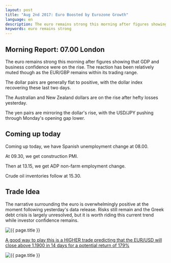 ```yaml
---
layout: post
title: "Aug 2nd 2017: Euro Boosted by Eurozone Growth"
language: en
description: The euro remains strong this morning after figures showing that GDP and business confidence were on the rise. The reaction has been relatively muted though as the EUR/GBP remains within its trading range
keywords: euro remains strong
---
```

## Morning Report: 07.00 London

The euro remains strong this morning after figures showing that GDP and business confidence were on the rise. The reaction has been relatively muted though as the EUR/GBP remains within its trading range. 

The dollar pairs are generally flat to positive, with the dollar index recovering these last two days. 

The Australian and New Zealand dollars are on the rise after hefty losses yesterday. 

The yen pairs are mirroring the dollar's rise, with the USD/JPY pushing through Monday's opening gap lower. 

## Coming up today

Coming up today, we have Spanish unemployment change at 08.00. 

At 09.30, we get construction PMI. 

Then at 13.15, we get ADP non-farm employment change. 

Crude oil inventories follow at 15.30. 

## Trade Idea

The narrative surrounding the euro is overwhelmingly positive at the moment following yesterday's data release. Risks still remain and the Greek debt crisis is largely unresolved, but it is worth riding this current trend while investor confidence remains. 

<img class="post-image" src="{{ site.url }}/images/2017-08-02_07-13-53.jpg" alt="{{ page.title }}" title="{{ page.title }}">

<a href="%LINK%%?currency=GBP&market=forex&underlying=frxEURUSD&formname=higherlower&duration_amount=14&duration_units=d&amount=10&amount_type=payout&expiry_type=duration&barrier=1.1900" target="_blank">A good way to play this is a HIGHER trade predicting that the EUR/USD will close above 1.1900 in 14 days for a potential return of 179%</a>

<img class="post-image" src="{{ site.url }}/images/2017-08-02_07-14-36.jpg" alt="{{ page.title }}" title="{{ page.title }}">